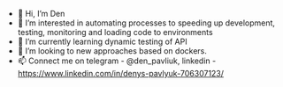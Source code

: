 - 👋 Hi, I’m Den
- 👀 I’m interested in automating processes to speeding up development, testing, monitoring and loading code to environments
- 🌱 I’m currently learning dynamic testing of API
- 💞️ I’m looking to new approaches based on dockers.
- 📫 Connect me on telegram - @den_pavliuk, linkedin - https://www.linkedin.com/in/denys-pavlyuk-706307123/

<!---
Densf2/Densf2 is a ✨ special ✨ repository because its `README.md` (this file) appears on your GitHub profile.
You can click the Preview link to take a look at your changes.
--->
